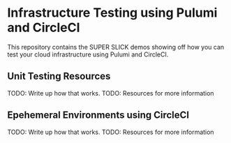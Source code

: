 # Infrastructure Testing using Pulumi and CircleCI

This repository contains the SUPER SLICK demos showing off how you can test
your cloud infrastructure using Pulumi and CircleCI.

## Unit Testing Resources

TODO: Write up how that works.
TODO: Resources for more information

## Epehemeral Environments using CircleCI

TODO: Write up how that works.
TODO: Resources for more information
